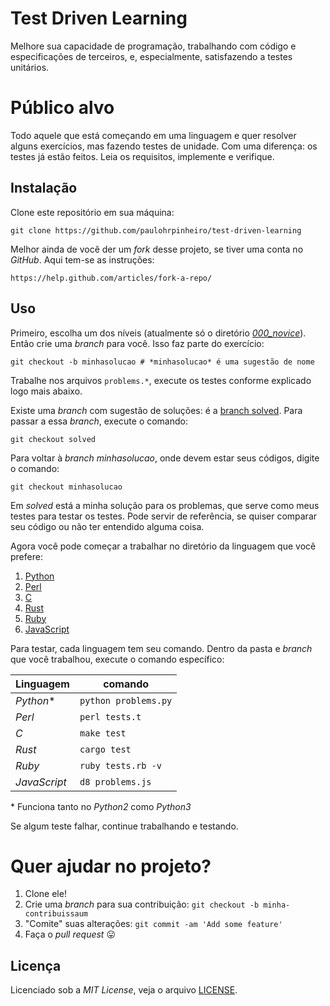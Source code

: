# Test Driven Learning

Melhore sua capacidade de programação, trabalhando com código e especificações
de terceiros, e, especialmente, satisfazendo a testes unitários.


# Público alvo

Todo aquele que está começando em uma linguagem e quer resolver alguns
exercícios, mas fazendo testes de unidade. Com uma diferença: os testes já
estão feitos. Leia os requisitos, implemente e verifique.


## Instalação

Clone este repositório em sua máquina:

    git clone https://github.com/paulohrpinheiro/test-driven-learning


Melhor ainda de você der um *fork* desse projeto, se tiver uma conta
no *GitHub*. Aqui tem-se as instruções:

    https://help.github.com/articles/fork-a-repo/


## Uso

Primeiro, escolha um dos níveis (atualmente só o
diretório [*000_novice*](000_novice)). Então crie uma *branch* para você. Isso
faz parte do exercício:

    git checkout -b minhasolucao # *minhasolucao* é uma sugestão de nome


Trabalhe nos arquivos `problems.*`, execute os testes conforme explicado logo
mais abaixo.

Existe  uma *branch* com sugestão de soluções: é a [branch solved](). Para
passar a essa *branch*, execute o comando:

    git checkout solved


Para voltar à *branch minhasolucao*, onde devem estar seus códigos, digite o
comando:

    git checkout minhasolucao


Em *solved* está a minha solução para os problemas, que serve como meus testes
para testar os testes. Pode servir de referência, se quiser comparar seu
código ou não ter entendido alguma coisa.

Agora você pode começar a trabalhar no diretório da linguagem que você prefere:

1. [Python](000_novice/python)
1. [Perl](000_novice/perl)
1. [C](000_novice/c)
1. [Rust](000_novice/rust)
1. [Ruby](000_novice/ruby)
1. [JavaScript](000_novice/javascript)


Para testar, cada linguagem tem seu comando. Dentro da pasta e *branch* que
você trabalhou, execute o comando específico:

Linguagem    | comando
-------------|--------
*Python*\*   | `python problems.py`
*Perl*       | `perl tests.t`
*C*          | `make test`
*Rust*       | `cargo test`
*Ruby*       | `ruby tests.rb -v`
*JavaScript* | `d8 problems.js`

\* Funciona tanto no *Python2* como *Python3*

Se algum teste falhar, continue trabalhando e testando.


# Quer ajudar no projeto?

1. Clone ele!
1. Crie uma *branch* para sua contribuição: `git checkout -b minha-contribuissaum`
1. "Comite" suas alterações: `git commit -am 'Add some feature'`
1. Faça o *pull request*  :stuck_out_tongue:


## Licença

Licenciado sob a *MIT License*, veja o arquivo [LICENSE](LICENSE).
